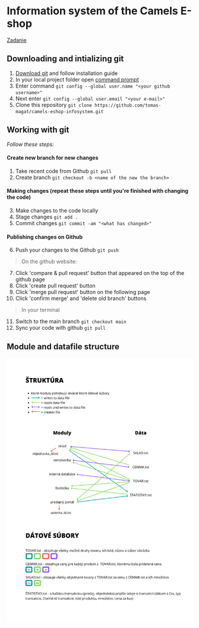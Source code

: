 # Information system of the Camels E-shop

[Zadanie](assets/zadanie.pdf)

## Downloading and intializing git

1. [Download git](https://git-scm.com/) and follow installation guide
2. In your local project folder open [command prompt](https://www.youtube.com/watch?v=bgSSJQolR0E)
3. Enter command `git config --global user.name "<your github username>"`
4. Next enter `git config --global user.email "<your e-mail>"`
5. Clone this repository `git clone https://github.com/tomas-magat/camels-eshop-infosystem.git`
 
## Working with git

*Follow these steps:*

#### Create new branch for new changes
1. Take recent code from Github `git pull`
2. Create branch `git checkout -b <name of the new the branch>`

#### Making changes (repeat these steps until you're finished with changing the code)
3. Make changes to the code locally
4. Stage changes `git add .`
5. Commit changes `git commit -am "<what has changed>"`

#### Publishing changes on Github
6. Push your changes to the Github `git push`
> On the github website:
7. Click 'compare & pull request' button that appeared on the top of the github page
8. Click 'create pull request' button
9. Click 'merge pull request' button on the following page
10. Click 'confirm merge' and 'delete old branch' buttons
> In your terminal
11. Switch to the main branch `git checkout main`
12. Sync your code with github `git pull`


## Module and datafile structure 

![](assets/STRUCTURE_2.png)
